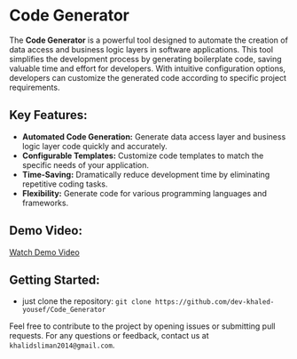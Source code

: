 # Code Generator

The **Code Generator** is a powerful tool designed to automate the creation of data access and business logic layers in software applications. This tool simplifies the development process by generating boilerplate code, saving valuable time and effort for developers. With intuitive configuration options, developers can customize the generated code according to specific project requirements.

## Key Features:
- **Automated Code Generation:** Generate data access layer and business logic layer code quickly and accurately.
- **Configurable Templates:** Customize code templates to match the specific needs of your application.
- **Time-Saving:** Dramatically reduce development time by eliminating repetitive coding tasks.
- **Flexibility:** Generate code for various programming languages and frameworks.

## Demo Video:
[Watch Demo Video](https://drive.google.com/file/d/1C0-P1vtHhI942LaFz-WG9EIofu4mY_Z0/view?usp=sharing)

## Getting Started:
- just clone the repository: `git clone https://github.com/dev-khaled-yousef/Code_Generator`

Feel free to contribute to the project by opening issues or submitting pull requests. For any questions or feedback, contact us at `khalidsliman2014@gmail.com`.

